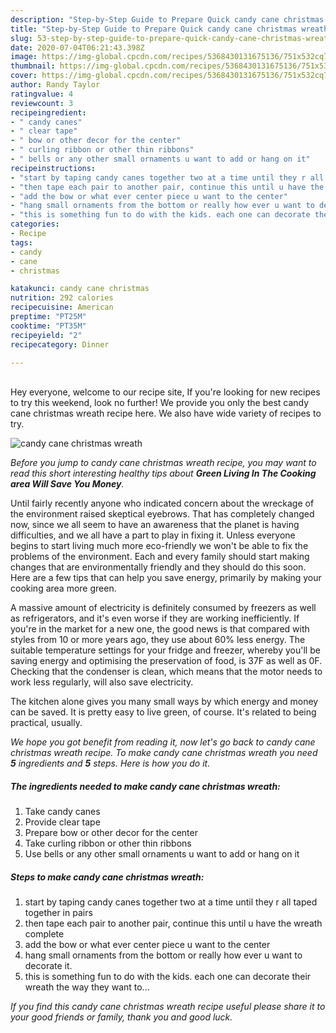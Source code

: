 ```yaml
---
description: "Step-by-Step Guide to Prepare Quick candy cane christmas wreath"
title: "Step-by-Step Guide to Prepare Quick candy cane christmas wreath"
slug: 53-step-by-step-guide-to-prepare-quick-candy-cane-christmas-wreath
date: 2020-07-04T06:21:43.398Z
image: https://img-global.cpcdn.com/recipes/5368430131675136/751x532cq70/candy-cane-christmas-wreath-recipe-main-photo.jpg
thumbnail: https://img-global.cpcdn.com/recipes/5368430131675136/751x532cq70/candy-cane-christmas-wreath-recipe-main-photo.jpg
cover: https://img-global.cpcdn.com/recipes/5368430131675136/751x532cq70/candy-cane-christmas-wreath-recipe-main-photo.jpg
author: Randy Taylor
ratingvalue: 4
reviewcount: 3
recipeingredient:
- " candy canes"
- " clear tape"
- " bow or other decor for the center"
- " curling ribbon or other thin ribbons"
- " bells or any other small ornaments u want to add or hang on it"
recipeinstructions:
- "start by taping candy canes together two at a time until they r all taped together in pairs"
- "then tape each pair to another pair, continue this until u have the wreath complete"
- "add the bow or what ever center piece u want to the center"
- "hang small ornaments from the bottom or really how ever u want to decorate it."
- "this is something fun to do with the kids. each one can decorate their wreath the way they want to..."
categories:
- Recipe
tags:
- candy
- cane
- christmas

katakunci: candy cane christmas 
nutrition: 292 calories
recipecuisine: American
preptime: "PT25M"
cooktime: "PT35M"
recipeyield: "2"
recipecategory: Dinner

---
```

<br>
Hey everyone, welcome to our recipe site, If you're looking for new recipes to try this weekend, look no further! We provide you only the best candy cane christmas wreath recipe here. We also have wide variety of recipes to try.
<br>


![candy cane christmas wreath](https://img-global.cpcdn.com/recipes/5368430131675136/751x532cq70/candy-cane-christmas-wreath-recipe-main-photo.jpg)

<i>Before you jump to candy cane christmas wreath recipe, you may want to read this short interesting healthy tips about 
<strong>Green Living In The Cooking area Will Save You Money</strong>.</i>
</br>

Until fairly recently anyone who indicated concern about the wreckage of the environment raised skeptical eyebrows. That has completely changed now, since we all seem to have an awareness that the planet is having difficulties, and we all have a part to play in fixing it. Unless everyone begins to start living much more eco-friendly we won't be able to fix the problems of the environment. Each and every family should start making changes that are environmentally friendly and they should do this soon. Here are a few tips that can help you save energy, primarily by making your cooking area more green.

A massive amount of electricity is definitely consumed by freezers as well as refrigerators, and it's even worse if they are working inefficiently. If you're in the market for a new one, the good news is that compared with styles from 10 or more years ago, they use about 60% less energy. The suitable temperature settings for your fridge and freezer, whereby you'll be saving energy and optimising the preservation of food, is 37F as well as 0F. Checking that the condenser is clean, which means that the motor needs to work less regularly, will also save electricity.

The kitchen alone gives you many small ways by which energy and money can be saved. It is pretty easy to live green, of course. It's related to being practical, usually.


<i>We hope you got benefit from reading it, now let's go back to candy cane christmas wreath recipe. To make candy cane christmas wreath you need <strong>5</strong> ingredients and <strong>5</strong> steps. Here is how you do it.
</i>

##### The ingredients needed to make candy cane christmas wreath:

1. Take  candy canes
1. Provide  clear tape
1. Prepare  bow or other decor for the center
1. Take  curling ribbon or other thin ribbons
1. Use  bells or any other small ornaments u want to add or hang on it


##### Steps to make candy cane christmas wreath:

1. start by taping candy canes together two at a time until they r all taped together in pairs
1. then tape each pair to another pair, continue this until u have the wreath complete
1. add the bow or what ever center piece u want to the center
1. hang small ornaments from the bottom or really how ever u want to decorate it.
1. this is something fun to do with the kids. each one can decorate their wreath the way they want to...


<i>If you find this candy cane christmas wreath recipe useful please share it to your good friends or family, thank you and good luck.</i>
